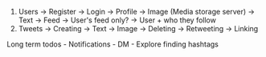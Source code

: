 1. Users
    -> Register
    -> Login
    -> Profile
        -> Image (Media storage server)
        -> Text
    -> Feed
        -> User's feed only?
        -> User + who they follow
2. Tweets
    -> Creating
        -> Text
        -> Image
    -> Deleting
    -> Retweeting
    -> Linking


Long term todos
    - Notifications
    - DM
    - Explore finding hashtags 

